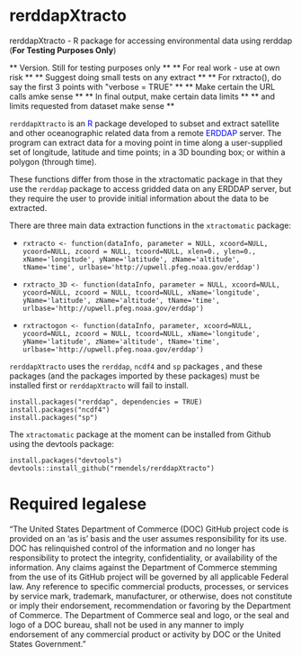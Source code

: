 # rerddapXtracto
rerddapXtracto - R package for accessing environmental data using rerddap  (**For Testing Purposes Only**)

** Version.  Still for testing purposes only **
** For real work - use at own risk **
** Suggest doing small tests on any extract **
** For rxtracto(), do say the first 3 points with "verbose = TRUE" **
** Make certain the URL calls amke sense **
** In final output,  make certain data limits **
** and limits requested from dataset make sense **

`rerddapXtracto` is an <span style="color:blue">R</span> package developed to subset and extract satellite and other oceanographic related data from a remote <span style="color:blue">ERDDAP</span> server. The program can extract data for a moving point in time along a user-supplied set of longitude, latitude and time points; in a 3D bounding box; or within a polygon (through time).  

These functions differ from those in the xtractomatic package in that they use the `rerddap` package to access gridded data on any ERDDAP server, but they require the user to provide initial information about the data to be extracted.


There are three main data extraction functions in the `xtractomatic` package: 

- `rxtracto <- function(dataInfo, parameter = NULL, xcoord=NULL, ycoord=NULL, zcoord = NULL, tcoord=NULL, xlen=0., ylen=0., xName='longitude', yName='latitude', zName='altitude', tName='time', urlbase='http://upwell.pfeg.noaa.gov/erddap')`

- `rxtracto_3D <- function(dataInfo, parameter = NULL, xcoord=NULL, ycoord=NULL, zcoord = NULL, tcoord=NULL, xName='longitude', yName='latitude', zName='altitude', tName='time', urlbase='http://upwell.pfeg.noaa.gov/erddap')`

- `rxtractogon <- function(dataInfo, parameter, xcoord=NULL, ycoord=NULL, zcoord = NULL, tcoord=NULL, xName='longitude', yName='latitude', zName='altitude', tName='time', urlbase='http://upwell.pfeg.noaa.gov/erddap')`



`rerddapXtracto` uses the `rerddap`, `ncdf4` and `sp` packages , and these packages (and the packages imported by these packages) must be installed first or `rerddapXtracto` will fail to install.   

```{r install,eval=FALSE}
install.packages("rerddap", dependencies = TRUE)
install.packages("ncdf4") 
install.packages("sp")
```

The `xtractomatic` package at the moment can be installed from Github using the devtools package:

```{r install,eval=FALSE}
install.packages("devtools")
devtools::install_github("rmendels/rerddapXtracto")
```



# Required legalese

“The United States Department of Commerce (DOC) GitHub project code is provided
on an ‘as is’ basis and the user assumes responsibility for its use.
DOC has relinquished control of the information and no longer has responsibility
to protect the integrity, confidentiality, or availability of the information.
Any claims against the Department of Commerce stemming from the use of its
GitHub project will be governed by all applicable Federal law. Any reference to
specific commercial products, processes, or services by service mark, trademark,
manufacturer, or otherwise, does not constitute or imply their endorsement,
recommendation or favoring by the Department of Commerce. The Department of
Commerce seal and logo, or the seal and logo of a DOC bureau, shall not be used
in any manner to imply endorsement of any commercial product or activity by DOC
or the United States Government.”


